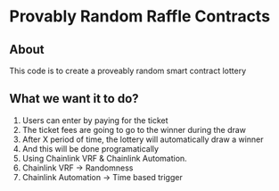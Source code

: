 # Provably Random Raffle Contracts

## About

This code is to create a proveably random smart contract lottery

## What we want it to do?

1. Users can enter by paying for the ticket
  1. The ticket fees are going to go to the winner during the draw
2. After X period of time, the lottery will automatically draw a winner
  1. And this will be done programatically
3. Using Chainlink VRF & Chainlink Automation.
  1. Chainlink VRF -> Randomness
  2. Chainlink Automation -> Time based trigger


